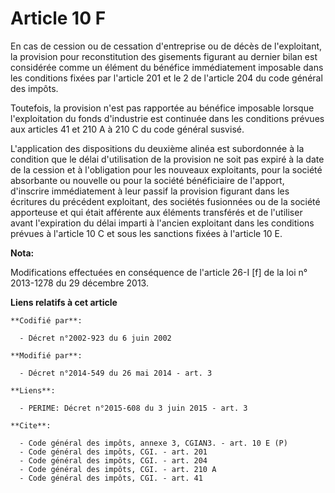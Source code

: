 # Article 10 F

En cas de cession ou de cessation d'entreprise ou de décès de l'exploitant, la provision pour reconstitution des gisements
figurant au dernier bilan est considérée comme un élément du bénéfice immédiatement imposable dans les conditions fixées par
l'article 201 et le 2 de l'article 204 du code général des impôts. 

Toutefois, la provision n'est pas rapportée au bénéfice imposable lorsque l'exploitation du fonds d'industrie est continuée
dans les conditions prévues aux articles 41 et 210 A à 210 C du code général susvisé. 

L'application des dispositions du deuxième alinéa est subordonnée à la condition que le délai d'utilisation de la provision
ne soit pas expiré à la date de la cession et à l'obligation pour les nouveaux exploitants, pour la société absorbante ou
nouvelle ou pour la société bénéficiaire de l'apport, d'inscrire immédiatement à leur passif la provision figurant dans les
écritures du précédent exploitant, des sociétés fusionnées ou de la société apporteuse et qui était afférente aux éléments
transférés et de l'utiliser avant l'expiration du délai imparti à l'ancien exploitant dans les conditions prévues à l'article
10 C et sous les sanctions fixées à l'article 10 E.

**Nota:**

Modifications effectuées en conséquence de l'article 26-I [f] de la loi n° 2013-1278 du 29 décembre 2013.

**Liens relatifs à cet article**

	**Codifié par**:

	  - Décret n°2002-923 du 6 juin 2002

	**Modifié par**:

	  - Décret n°2014-549 du 26 mai 2014 - art. 3

	**Liens**:

	  - PERIME: Décret n°2015-608 du 3 juin 2015 - art. 3

	**Cite**:

	  - Code général des impôts, annexe 3, CGIAN3. - art. 10 E (P)
	  - Code général des impôts, CGI. - art. 201
	  - Code général des impôts, CGI. - art. 204
	  - Code général des impôts, CGI. - art. 210 A
	  - Code général des impôts, CGI. - art. 41
